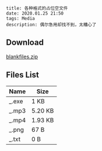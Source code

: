 ```
title: 各种格式的占位空文件
date: 2020.01.25 21:50
tags: Media
description: 偶尔急用却找不到，太糟心了
```

## Download

<a download="blankfiles.zip" href="/res/20200125-2150-001.zip">blankfiles.zip</a>

## Files List

| Name   | Size    |
| ------ | ------- |
| \_.exe | 1 KB    |
| \_.mp3 | 5.20 KB |
| \_.mp4 | 1.93 KB |
| \_.png | 67 B    |
| \_.txt | 0 B     |
